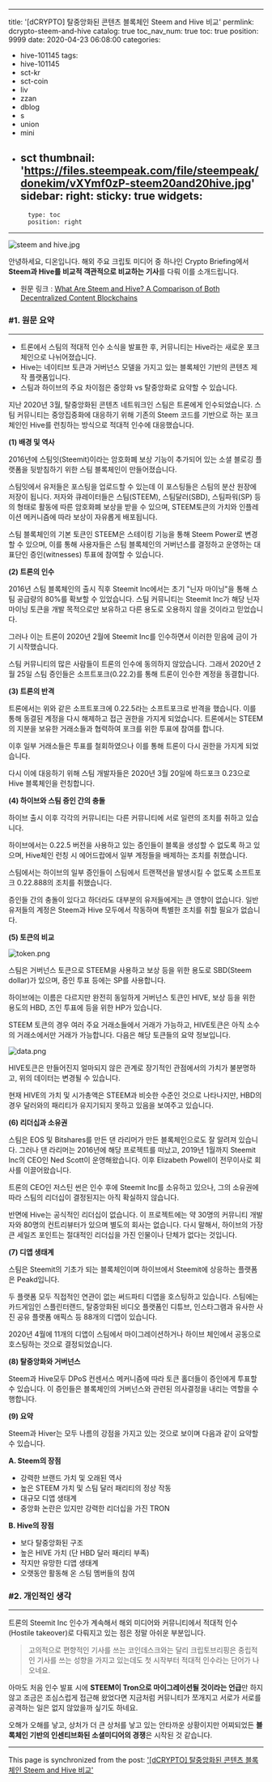 
---
title: '[dCRYPTO] 탈중앙화된 콘텐츠 블록체인 Steem and Hive 비교'
permlink: dcrypto-steem-and-hive
catalog: true
toc_nav_num: true
toc: true
position: 9999
date: 2020-04-23 06:08:00
categories:
- hive-101145
tags:
- hive-101145
- sct-kr
- sct-coin
- liv
- zzan
- dblog
- s
- union
- mini
- sct
thumbnail: 'https://files.steempeak.com/file/steempeak/donekim/vXYmf0zP-steem20and20hive.jpg'
sidebar:
    right:
        sticky: true
widgets:
    -
        type: toc
        position: right
---


![steem and hive.jpg](https://files.steempeak.com/file/steempeak/donekim/vXYmf0zP-steem20and20hive.jpg)

안녕하세요, 디온입니다. 해외 주요 크립토 미디어 중 하나인 Crypto Briefing에서 **Steem과 Hive를 비교적 객관적으로 비교하는 기사**를 다뤄 이를 소개드립니다.


- 원문 링크 : [What Are Steem and Hive? A Comparison of Both Decentralized Content Blockchains](https://cryptobriefing.com/what-are-steem-hive-comparison-both-decentralized-content-blockchains/)

### #1. 원문 요약
---

- 트론에서 스팀의 적대적 인수 소식을 발표한 후, 커뮤니티는 Hive라는 새로운 포크체인으로 나뉘어졌습니다.
- Hive는 네이티브 토큰과 거버넌스 모델을 가지고 있는 블록체인 기반의 콘텐츠 제작 플랫폼입니다.
- 스팀과 하이브의 주요 차이점은 중앙화 vs 탈중앙화로 요약할 수 있습니다.

지난 2020년 3월, 탈중앙화된 콘텐츠 네트워크인 스팀은 트론에게 인수되었습니다. 스팀 커뮤니티는 중앙집중화에 대응하기 위해 기존의 Steem 코드를 기반으로 하는 포크체인인 Hive를 런칭하는 방식으로 적대적 인수에 대응했습니다.

**(1) 배경 및 역사**

2016년에 스팀잇(Steemit)이라는 암호화폐 보상 기능이 추가되어 있는 소셜 블로깅 플랫폼을 뒷받침하기 위한 스팀 블록체인이 만들어졌습니다.

스팀잇에서 유저들은 포스팅을 업로드할 수 있는데 이 포스팅들은 스팀의 분산 원장에 저장이 됩니다. 저자와 큐레이터들은 스팀(STEEM), 스팀달러(SBD), 스팀파워(SP) 등의 형태로 활동에 따른 암호화폐 보상을 받을 수 있으며, STEEM토큰의 가치와 인플레이션 메커니즘에 따라 보상이 자유롭게 배포됩니다.

스팀 블록체인의 기본 토큰인 STEEM은 스테이킹 기능을 통해 Steem Power로 변경할 수 있으며, 이를 통해 사용자들은 스팀 블록체인의 거버넌스를 결정하고 운영하는 대표단인 증인(witnesses) 투표에 참여할 수 있습니다.

 
**(2) 트론의 인수**

2016년 스팀 블록체인의 출시 직후 Steemit Inc에서는 초기 "닌자 마이닝"을 통해 스팀 공급량의 80%를 확보할 수 있었습니다. 스팀 커뮤니티는 Steemit Inc가 해당 닌자 마이닝 토큰을 개발 목적으로만 보유하고 다른 용도로 오용하지 않을 것이라고 믿었습니다.

그러나 이는 트론이 2020년 2월에 Steemit Inc를 인수하면서 이러한 믿음에 금이 가기 시작했습니다.

스팀 커뮤니티의 많은 사람들이 트론의 인수에 동의하지 않았습니다. 그래서 2020년 2월 25일 스팀 증인들은 소프트포크(0.22.2)를 통해 트론이 인수한 계정을 동결합니다.

**(3) 트론의 반격**

트론에서는 위와 같은 소프트포크에 0.22.5라는 소프트포크로 반격을 했습니다. 이를 통해 동결된 계정을 다시 해제하고 접근 권한을 가지게 되었습니다. 트론에서는 STEEM의 지분을 보유한 거래소들과 협력하여 포크를 위한 투표에 참여를 합니다. 

이후 일부 거래소들은 투표를 철회하였으나 이를 통해 트론이 다시 권한을 가지게 되었습니다.

다시 이에 대응하기 위해 스팀 개발자들은 2020년 3월 20일에 하드포크 0.23으로 Hive 블록체인을 런칭합니다.

**(4) 하이브와 스팀 증인 간의 충돌**

하이브 출시 이후 각각의 커뮤니티는 다른 커뮤니티에 서로 일련의 조치를 취하고 있습니다.

하이브에서는 0.22.5 버전을 사용하고 있는 증인들이 블록을 생성할 수 없도록 하고 있으며, Hive체인 런칭 시 에어드랍에서 일부 계정들을 배제하는 조치를 취했습니다.

스팀에서는 하이브의 일부 증인들이 스팀에서 트랜잭션을 발생시킬 수 없도록 소프트포크 0.22.888의 조치를 취했습니다.

증인들 간의 충돌이 있다고 하더라도 대부분의 유저들에게는 큰 영향이 없습니다. 일반 유저들의 계정은 Steem과 Hive 모두에서 작동하며 특별한 조치를 취할 필요가 없습니다.

**(5) 토큰의 비교**

![token.png](https://cdn.steemitimages.com/DQmR7CKoMHJYajMuNtoUZ6WM6rSN8doiw6yHQZ6utpTuEfv/token.png)

스팀은 거버넌스 토큰으로 STEEM을 사용하고 보상 등을 위한 용도로 SBD(Steem dollar)가 있으며, 증인 투표 등에는 SP를 사용합니다. 

하이브에는 이름은 다르지만 완전히 동일하게 거버넌스 토큰인 HIVE, 보상 등을 위한 용도의 HBD, 즈인 투표에 등을 위한 HP가 있습니다.

STEEM 토큰의 경우 여러 주요 거래소들에서 거래가 가능하고, HIVE토큰은 아직 소수의 거래소에서만 거래가 가능합니다. 다음은 해당 토큰들의 요약 정보입니다. 


![data.png](https://cdn.steemitimages.com/DQmcqoWbYxpgdC4gPGquFtjt4VXmtYeErf6A8VuYbohbQCd/data.png)

HIVE토큰은 만들어진지 얼마되지 않은 관계로 장기적인 관점에서의 가치가 불분명하고, 위의 데이터는 변경될 수 있습니다.

현재 HIVE의 가치 및 시가총액은 STEEM과 비슷한 수준인 것으로 나타나지만, HBD의 경우 달러와의 패리티가 유지기되지 못하고 있음을 보여주고 있습니다.

**(6) 리더십과 소유권**

스팀은 EOS 및 Bitshares를 만든 댄 라리머가 만든 블록체인으로도 잘 알려져 있습니다. 그러나 댄 라리머는 2016년에 해당 프로젝트를 떠났고, 2019년 1월까지 Steemit Inc의 CEO인 Ned Scott이 운영해왔습니다. 이후 Elizabeth Powell이 전무이사로 회사를 이끌어왔습니다.

트론의 CEO인 저스틴 썬은 인수 후에 Steemit Inc를 소유하고 있으나, 그의 소유권에 따라 스팀의 리더십이 결정된지는 아직 확실하지 않습니다.

반면에 Hive는 공식적인 리더십이 없습니다. 이 프로젝트에는 약 30명의 커뮤니티 개발자와  80명의 컨트리뷰터가 있으며 별도의 회사는 없습니다. 다시 말해서, 하이브의 가장 큰 세일즈 포인트는 절대적인 리더십을 가진 인물이나 단체가 없다는 것입니다.

**(7) 디앱 생태계**

스팀은 Steemit의 기초가 되는 블록체인이며 하이브에서 Steemit에 상응하는 플랫폼은 Peakd입니다. 

두 플랫폼 모두 직접적인 연관이 없는 써드파티 디앱을 호스팅하고 있습니다. 스팀에는 카드게임인 스플린터랜드, 탈중앙화된 비디오 플랫폼인 디튜브, 인스타그램과 유사한 사진 공유 플랫폼 애픽스 등 88개의 디앱이 있습니다.

2020년 4월에 11개의 디앱이 스팀에서 마이그레이션하거나 하이브 체인에서 공동으로 호스팅하는 것으로 결정되었습니다.

**(8) 탈중앙화와 거버넌스**

Steem과 Hive모두 DPoS 컨센서스 메커니즘에 따라 토큰 홀더들이 증인에게 투표할 수 있습니다. 이 증인들은 블록체인의 거버넌스와 관련된 의사결정을 내리는 역할을 수행합니다.



**(9) 요약**

Steem과 Hiver는 모두 나름의 강점을 가지고 있는 것으로 보이며 다음과 같이 요약할 수 있습니다.

**A. Steem의 장점**
- 강력한 브랜드 가치 및 오래된 역사
- 높은 STEEM 가치 및 스팀 달러 패리티의 정상 작동
- 대규모 디앱 생태계
- 중앙화 논란은 있지만 강력한 리더십을 가진 TRON

**B. Hive의 장점**
- 보다 탈중앙화된 구조
- 높은 HIVE 가치 (단 HBD 달러 패리티 부족)
- 작지만 유망한 디앱 생태계
- 오랫동안 활동해 온 스팀 멤버들의 참여



### #2. 개인적인 생각
---

트론의 Steemit Inc 인수가 계속해서 해외 미디어와 커뮤니티에서 적대적 인수(Hostile takeover)로 다뤄지고 있는 점은 정말 아쉬운 부분입니다.

> 고의적으로 편향적인 기사를 쓰는 코인데스크와는 달리 크립토브리핑은 중립적인 기사를 쓰는 성향을 가지고 있는데도 첫 시작부터 적대적 인수라는 단어가 나오네요.

아마도 처음 인수 발표 시에 **STEEM이 Tron으로 마이그레이션될 것이라는 언급**만 하지 않고 조금은 조심스럽게 접근해 왔었다면 지금처럼 커뮤니티가 쪼개지고 서로가 서로를 공격하는 일은 없지 않았을까 싶기도 하네요.

오해가 오해를 낳고, 상처가 더 큰 상처를 낳고 있는 안타까운 상황이지만 어찌되었든 **블록체인 기반의 인센티브화된 소셜미디어의 경쟁**은 시작된 것 같습니다.

- - -

This page is synchronized from the post: ['[dCRYPTO] 탈중앙화된 콘텐츠 블록체인 Steem and Hive 비교'](https://steemit.com/@donekim/dcrypto-steem-and-hive)
